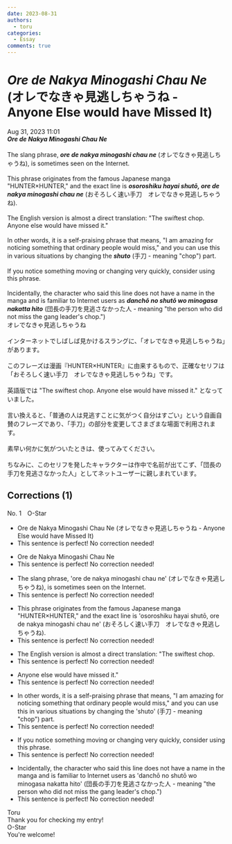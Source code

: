 ```yaml
---
date: 2023-08-31
authors:
  - toru
categories:
  - Essay
comments: true
---
```


# <strong><em>Ore de Nakya Minogashi Chau Ne</strong></em> (オレでなきゃ見逃しちゃうね - Anyone Else would have Missed It)
<div class="date">Aug 31, 2023 11:01</div>
<div id="post"><div id="body_show_ori">
<strong><em>Ore de Nakya Minogashi Chau Ne</strong></em><br/><br/>The slang phrase, <strong><em>ore de nakya minogashi chau ne</em></strong> (オレでなきゃ見逃しちゃうね), is sometimes seen on the Internet.<br/><br/>This phrase originates from the famous Japanese manga "HUNTER×HUNTER," and the exact line is <strong><em>osoroshiku hayai shutō, ore de nakya minogashi chau ne</em></strong> (おそろしく速い手刀　オレでなきゃ見逃しちゃうね).<br/><br/>The English version is almost a direct translation: "The swiftest chop. Anyone else would have missed it."<br/><br/>In other words, it is a self-praising phrase that means, "I am amazing for noticing something that ordinary people would miss," and you can use this in various situations by changing the <strong><em>shuto</em></strong> (手刀 - meaning "chop") part.<br/><br/>If you notice something moving or changing very quickly, consider using this phrase.<br/><br/>Incidentally, the character who said this line does not have a name in the manga and is familiar to Internet users as <strong><em>danchō no shutō wo minogasa nakatta hito</em></strong> (団長の手刀を見逃さなかった人 - meaning "the person who did not miss the gang leader's chop.")
</div></div>

<!-- more -->

<div id="post_ja"><div id="body_show_mo">
オレでなきゃ見逃しちゃうね<br/><br/>インターネットでしばしば見かけるスラングに、「オレでなきゃ見逃しちゃうね」があります。<br/><br/>このフレーズは漫画『HUNTER×HUNTER』に由来するもので、正確なセリフは「おそろしく速い手刀　オレでなきゃ見逃しちゃうね」です。<br/><br/>英語版では "The swiftest chop. Anyone else would have missed it." となっていました。<br/><br/>言い換えると、「普通の人は見逃すことに気がつく自分はすごい」という自画自賛のフレーズであり、「手刀」の部分を変更してさまざまな場面で利用されます。<br/><br/>素早い何かに気がついたときは、使ってみてください。<br/><br/>ちなみに、このセリフを発したキャラクターは作中で名前が出てこず、「団長の手刀を見逃さなかった人」としてネットユーザーに親しまれています。
</div></div>

## Corrections (1)
<div id="block"><div class="first_name"> No. 1　<span class="just_name">O-Star</span></div><div id="block2">
<ul class="correction_field">
<li class="incorrect">Ore de Nakya Minogashi Chau Ne (オレでなきゃ見逃しちゃうね - Anyone Else would have Missed It)</li>
<li class="corrected perfect">This sentence is perfect! No correction needed!</li>
</ul>
<ul class="correction_field">
<li class="incorrect">Ore de Nakya Minogashi Chau Ne</li>
<li class="corrected perfect">This sentence is perfect! No correction needed!</li>
</ul>
<ul class="correction_field">
<li class="incorrect">The slang phrase, 'ore de nakya minogashi chau ne' (オレでなきゃ見逃しちゃうね), is sometimes seen on the Internet.</li>
<li class="corrected perfect">This sentence is perfect! No correction needed!</li>
</ul>
<ul class="correction_field">
<li class="incorrect">This phrase originates from the famous Japanese manga "HUNTER×HUNTER," and the exact line is 'osoroshiku hayai shutō, ore de nakya minogashi chau ne' (おそろしく速い手刀　オレでなきゃ見逃しちゃうね).</li>
<li class="corrected perfect">This sentence is perfect! No correction needed!</li>
</ul>
<ul class="correction_field">
<li class="incorrect">The English version is almost a direct translation: "The swiftest chop.</li>
<li class="corrected perfect">This sentence is perfect! No correction needed!</li>
</ul>
<ul class="correction_field">
<li class="incorrect">Anyone else would have missed it."</li>
<li class="corrected perfect">This sentence is perfect! No correction needed!</li>
</ul>
<ul class="correction_field">
<li class="incorrect">In other words, it is a self-praising phrase that means, "I am amazing for noticing something that ordinary people would miss," and you can use this in various situations by changing the 'shuto' (手刀 - meaning "chop") part.</li>
<li class="corrected perfect">This sentence is perfect! No correction needed!</li>
</ul>
<ul class="correction_field">
<li class="incorrect">If you notice something moving or changing very quickly, consider using this phrase.</li>
<li class="corrected perfect">This sentence is perfect! No correction needed!</li>
</ul>
<ul class="correction_field">
<li class="incorrect">Incidentally, the character who said this line does not have a name in the manga and is familiar to Internet users as 'danchō no shutō wo minogasa nakatta hito' (団長の手刀を見逃さなかった人 - meaning "the person who did not miss the gang leader's chop.")</li>
<li class="corrected perfect">This sentence is perfect! No correction needed!</li>
</ul>
</div><div class="name"><span class="just_name">Toru</span><br>
Thank you for checking my entry!
</div>
<div class="name"><span class="just_name">O-Star</span><br>
You're welcome!
</div>
</div>

